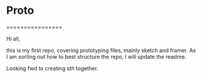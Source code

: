 # Proto
================

Hi all,

this is my first repo, covering prototyping files, mainly sketch and framer. As I am sorting out how to best structure the repo, I will update the readme. 

Looking fwd to creating sth together. 

